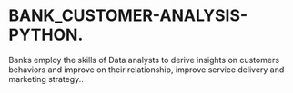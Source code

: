 # BANK_CUSTOMER-ANALYSIS-PYTHON.
Banks employ the skills of Data analysts to derive insights on customers behaviors and improve on their relationship, improve service delivery and marketing strategy.. 

